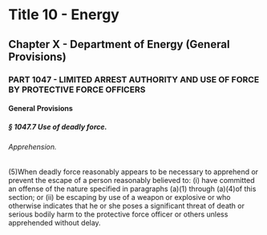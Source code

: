 
# Title 10 - Energy
## Chapter X - Department of Energy (General Provisions)
### PART 1047 - LIMITED ARREST AUTHORITY AND USE OF FORCE BY PROTECTIVE FORCE OFFICERS
#### General Provisions
##### § 1047.7 Use of deadly force.
###### Apprehension.

(5)When deadly force reasonably appears to be necessary to apprehend or prevent the escape of a person reasonably believed to: (i) have committed an offense of the nature specified in paragraphs (a)(1) through (a)(4)of this section; or (ii) be escaping by use of a weapon or explosive or who otherwise indicates that he or she poses a significant threat of death or serious bodily harm to the protective force officer or others unless apprehended without delay.
